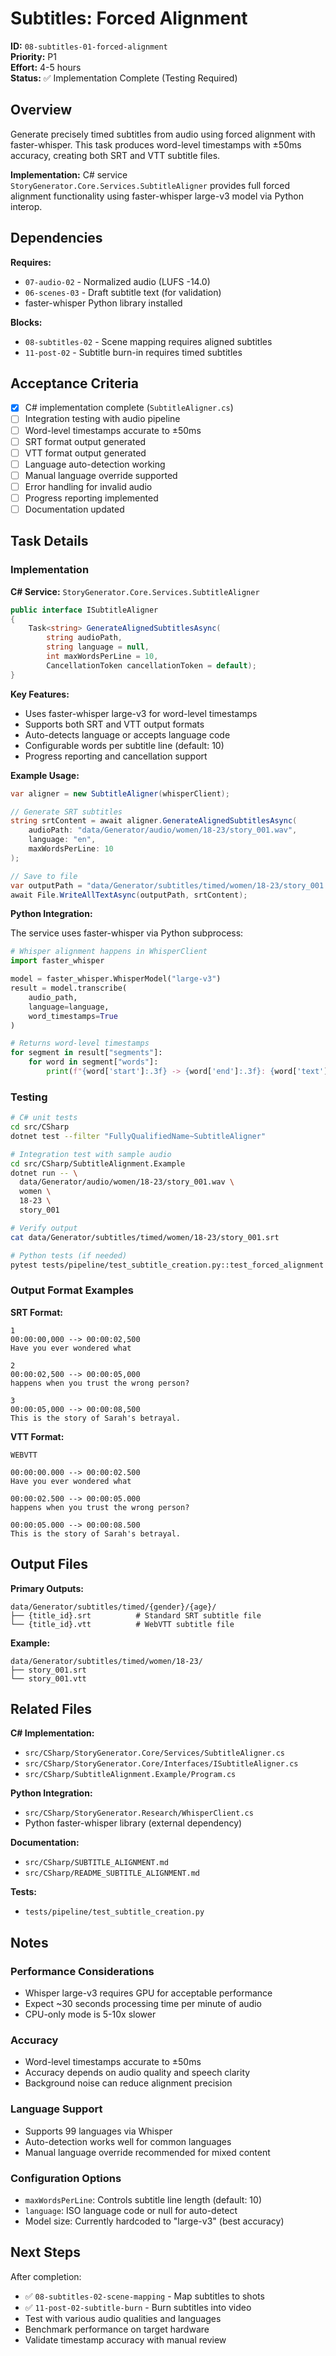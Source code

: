 # Subtitles: Forced Alignment

**ID:** `08-subtitles-01-forced-alignment`  
**Priority:** P1  
**Effort:** 4-5 hours  
**Status:** ✅ Implementation Complete (Testing Required)

## Overview

Generate precisely timed subtitles from audio using forced alignment with faster-whisper. This task produces word-level timestamps with ±50ms accuracy, creating both SRT and VTT subtitle files.

**Implementation:** C# service `StoryGenerator.Core.Services.SubtitleAligner` provides full forced alignment functionality using faster-whisper large-v3 model via Python interop.

## Dependencies

**Requires:**
- `07-audio-02` - Normalized audio (LUFS -14.0)
- `06-scenes-03` - Draft subtitle text (for validation)
- faster-whisper Python library installed

**Blocks:**
- `08-subtitles-02` - Scene mapping requires aligned subtitles
- `11-post-02` - Subtitle burn-in requires timed subtitles

## Acceptance Criteria

- [x] C# implementation complete (`SubtitleAligner.cs`)
- [ ] Integration testing with audio pipeline
- [ ] Word-level timestamps accurate to ±50ms
- [ ] SRT format output generated
- [ ] VTT format output generated
- [ ] Language auto-detection working
- [ ] Manual language override supported
- [ ] Error handling for invalid audio
- [ ] Progress reporting implemented
- [ ] Documentation updated

## Task Details

### Implementation

**C# Service:** `StoryGenerator.Core.Services.SubtitleAligner`

```csharp
public interface ISubtitleAligner
{
    Task<string> GenerateAlignedSubtitlesAsync(
        string audioPath,
        string language = null,
        int maxWordsPerLine = 10,
        CancellationToken cancellationToken = default);
}
```

**Key Features:**
- Uses faster-whisper large-v3 for word-level timestamps
- Supports both SRT and VTT output formats
- Auto-detects language or accepts language code
- Configurable words per subtitle line (default: 10)
- Progress reporting and cancellation support

**Example Usage:**

```csharp
var aligner = new SubtitleAligner(whisperClient);

// Generate SRT subtitles
string srtContent = await aligner.GenerateAlignedSubtitlesAsync(
    audioPath: "data/Generator/audio/women/18-23/story_001.wav",
    language: "en",
    maxWordsPerLine: 10
);

// Save to file
var outputPath = "data/Generator/subtitles/timed/women/18-23/story_001.srt";
await File.WriteAllTextAsync(outputPath, srtContent);
```

**Python Integration:**

The service uses faster-whisper via Python subprocess:

```python
# Whisper alignment happens in WhisperClient
import faster_whisper

model = faster_whisper.WhisperModel("large-v3")
result = model.transcribe(
    audio_path,
    language=language,
    word_timestamps=True
)

# Returns word-level timestamps
for segment in result["segments"]:
    for word in segment["words"]:
        print(f"{word['start']:.3f} -> {word['end']:.3f}: {word['text']}")
```

### Testing

```bash
# C# unit tests
cd src/CSharp
dotnet test --filter "FullyQualifiedName~SubtitleAligner"

# Integration test with sample audio
cd src/CSharp/SubtitleAlignment.Example
dotnet run -- \
  data/Generator/audio/women/18-23/story_001.wav \
  women \
  18-23 \
  story_001

# Verify output
cat data/Generator/subtitles/timed/women/18-23/story_001.srt

# Python tests (if needed)
pytest tests/pipeline/test_subtitle_creation.py::test_forced_alignment -v
```

### Output Format Examples

**SRT Format:**
```srt
1
00:00:00,000 --> 00:00:02,500
Have you ever wondered what

2
00:00:02,500 --> 00:00:05,000
happens when you trust the wrong person?

3
00:00:05,000 --> 00:00:08,500
This is the story of Sarah's betrayal.
```

**VTT Format:**
```vtt
WEBVTT

00:00:00.000 --> 00:00:02.500
Have you ever wondered what

00:00:02.500 --> 00:00:05.000
happens when you trust the wrong person?

00:00:05.000 --> 00:00:08.500
This is the story of Sarah's betrayal.
```

## Output Files

**Primary Outputs:**
```
data/Generator/subtitles/timed/{gender}/{age}/
├── {title_id}.srt          # Standard SRT subtitle file
└── {title_id}.vtt          # WebVTT subtitle file
```

**Example:**
```
data/Generator/subtitles/timed/women/18-23/
├── story_001.srt
└── story_001.vtt
```

## Related Files

**C# Implementation:**
- `src/CSharp/StoryGenerator.Core/Services/SubtitleAligner.cs`
- `src/CSharp/StoryGenerator.Core/Interfaces/ISubtitleAligner.cs`
- `src/CSharp/SubtitleAlignment.Example/Program.cs`

**Python Integration:**
- `src/CSharp/StoryGenerator.Research/WhisperClient.cs`
- Python faster-whisper library (external dependency)

**Documentation:**
- `src/CSharp/SUBTITLE_ALIGNMENT.md`
- `src/CSharp/README_SUBTITLE_ALIGNMENT.md`

**Tests:**
- `tests/pipeline/test_subtitle_creation.py`

## Notes

### Performance Considerations
- Whisper large-v3 requires GPU for acceptable performance
- Expect ~30 seconds processing time per minute of audio
- CPU-only mode is 5-10x slower

### Accuracy
- Word-level timestamps accurate to ±50ms
- Accuracy depends on audio quality and speech clarity
- Background noise can reduce alignment precision

### Language Support
- Supports 99 languages via Whisper
- Auto-detection works well for common languages
- Manual language override recommended for mixed content

### Configuration Options
- `maxWordsPerLine`: Controls subtitle line length (default: 10)
- `language`: ISO language code or null for auto-detect
- Model size: Currently hardcoded to "large-v3" (best accuracy)

## Next Steps

After completion:
- ✅ `08-subtitles-02-scene-mapping` - Map subtitles to shots
- ✅ `11-post-02-subtitle-burn` - Burn subtitles into video
- Test with various audio qualities and languages
- Benchmark performance on target hardware
- Validate timestamp accuracy with manual review
